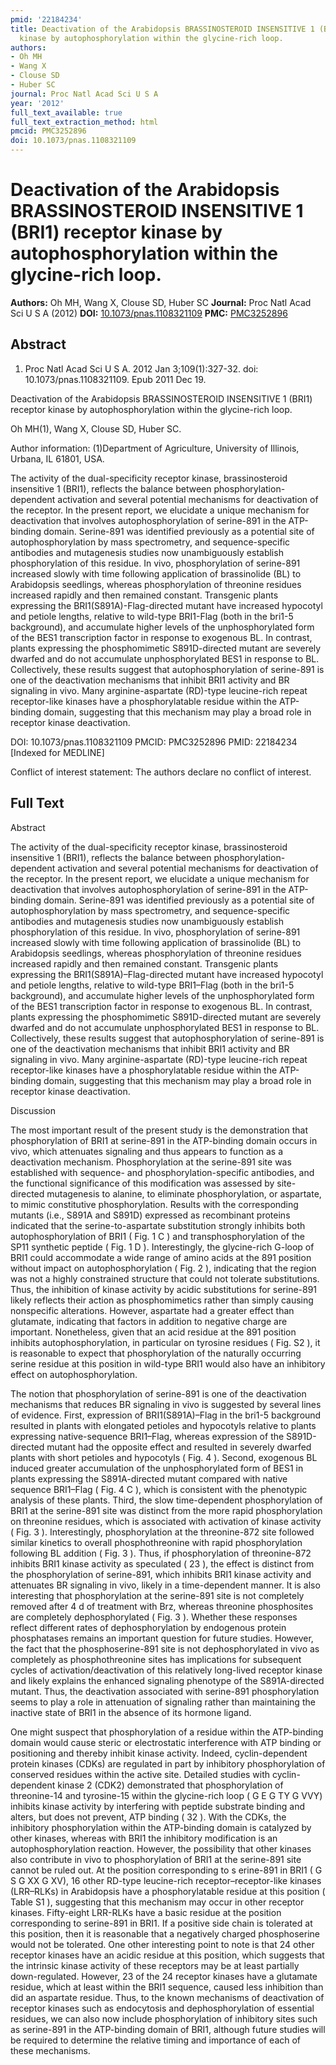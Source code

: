 ```yaml
---
pmid: '22184234'
title: Deactivation of the Arabidopsis BRASSINOSTEROID INSENSITIVE 1 (BRI1) receptor
  kinase by autophosphorylation within the glycine-rich loop.
authors:
- Oh MH
- Wang X
- Clouse SD
- Huber SC
journal: Proc Natl Acad Sci U S A
year: '2012'
full_text_available: true
full_text_extraction_method: html
pmcid: PMC3252896
doi: 10.1073/pnas.1108321109
---
```


# Deactivation of the Arabidopsis BRASSINOSTEROID INSENSITIVE 1 (BRI1) receptor kinase by autophosphorylation within the glycine-rich loop.
**Authors:** Oh MH, Wang X, Clouse SD, Huber SC
**Journal:** Proc Natl Acad Sci U S A (2012)
**DOI:** [10.1073/pnas.1108321109](https://doi.org/10.1073/pnas.1108321109)
**PMC:** [PMC3252896](https://www.ncbi.nlm.nih.gov/pmc/articles/PMC3252896/)

## Abstract

1. Proc Natl Acad Sci U S A. 2012 Jan 3;109(1):327-32. doi: 
10.1073/pnas.1108321109. Epub 2011 Dec 19.

Deactivation of the Arabidopsis BRASSINOSTEROID INSENSITIVE 1 (BRI1) receptor 
kinase by autophosphorylation within the glycine-rich loop.

Oh MH(1), Wang X, Clouse SD, Huber SC.

Author information:
(1)Department of Agriculture, University of Illinois, Urbana, IL 61801, USA.

The activity of the dual-specificity receptor kinase, brassinosteroid 
insensitive 1 (BRI1), reflects the balance between phosphorylation-dependent 
activation and several potential mechanisms for deactivation of the receptor. In 
the present report, we elucidate a unique mechanism for deactivation that 
involves autophosphorylation of serine-891 in the ATP-binding domain. Serine-891 
was identified previously as a potential site of autophosphorylation by mass 
spectrometry, and sequence-specific antibodies and mutagenesis studies now 
unambiguously establish phosphorylation of this residue. In vivo, 
phosphorylation of serine-891 increased slowly with time following application 
of brassinolide (BL) to Arabidopsis seedlings, whereas phosphorylation of 
threonine residues increased rapidly and then remained constant. Transgenic 
plants expressing the BRI1(S891A)-Flag-directed mutant have increased hypocotyl 
and petiole lengths, relative to wild-type BRI1-Flag (both in the bri1-5 
background), and accumulate higher levels of the unphosphorylated form of the 
BES1 transcription factor in response to exogenous BL. In contrast, plants 
expressing the phosphomimetic S891D-directed mutant are severely dwarfed and do 
not accumulate unphosphorylated BES1 in response to BL. Collectively, these 
results suggest that autophosphorylation of serine-891 is one of the 
deactivation mechanisms that inhibit BRI1 activity and BR signaling in vivo. 
Many arginine-aspartate (RD)-type leucine-rich repeat receptor-like kinases have 
a phosphorylatable residue within the ATP-binding domain, suggesting that this 
mechanism may play a broad role in receptor kinase deactivation.

DOI: 10.1073/pnas.1108321109
PMCID: PMC3252896
PMID: 22184234 [Indexed for MEDLINE]

Conflict of interest statement: The authors declare no conflict of interest.

## Full Text

Abstract

The activity of the dual-specificity receptor kinase, brassinosteroid insensitive 1 (BRI1), reflects the balance between phosphorylation-dependent activation and several potential mechanisms for deactivation of the receptor. In the present report, we elucidate a unique mechanism for deactivation that involves autophosphorylation of serine-891 in the ATP-binding domain. Serine-891 was identified previously as a potential site of autophosphorylation by mass spectrometry, and sequence-specific antibodies and mutagenesis studies now unambiguously establish phosphorylation of this residue. In vivo, phosphorylation of serine-891 increased slowly with time following application of brassinolide (BL) to Arabidopsis seedlings, whereas phosphorylation of threonine residues increased rapidly and then remained constant. Transgenic plants expressing the BRI1(S891A)–Flag-directed mutant have increased hypocotyl and petiole lengths, relative to wild-type BRI1–Flag (both in the bri1-5 background), and accumulate higher levels of the unphosphorylated form of the BES1 transcription factor in response to exogenous BL. In contrast, plants expressing the phosphomimetic S891D-directed mutant are severely dwarfed and do not accumulate unphosphorylated BES1 in response to BL. Collectively, these results suggest that autophosphorylation of serine-891 is one of the deactivation mechanisms that inhibit BRI1 activity and BR signaling in vivo. Many arginine-aspartate (RD)-type leucine-rich repeat receptor-like kinases have a phosphorylatable residue within the ATP-binding domain, suggesting that this mechanism may play a broad role in receptor kinase deactivation.

Discussion

The most important result of the present study is the demonstration that phosphorylation of BRI1 at serine-891 in the ATP-binding domain occurs in vivo, which attenuates signaling and thus appears to function as a deactivation mechanism. Phosphorylation at the serine-891 site was established with sequence- and phosphorylation-specific antibodies, and the functional significance of this modification was assessed by site-directed mutagenesis to alanine, to eliminate phosphorylation, or aspartate, to mimic constitutive phosphorylation. Results with the corresponding mutants (i.e., S891A and S891D) expressed as recombinant proteins indicated that the serine-to-aspartate substitution strongly inhibits both autophosphorylation of BRI1 ( Fig. 1 C ) and transphosphorylation of the SP11 synthetic peptide ( Fig. 1 D ). Interestingly, the glycine-rich G-loop of BRI1 could accommodate a wide range of amino acids at the 891 position without impact on autophosphorylation ( Fig. 2 ), indicating that the region was not a highly constrained structure that could not tolerate substitutions. Thus, the inhibition of kinase activity by acidic substitutions for serine-891 likely reflects their action as phosphomimetics rather than simply causing nonspecific alterations. However, aspartate had a greater effect than glutamate, indicating that factors in addition to negative charge are important. Nonetheless, given that an acid residue at the 891 position inhibits autophosphorylation, in particular on tyrosine residues ( Fig. S2 ), it is reasonable to expect that phosphorylation of the naturally occurring serine residue at this position in wild-type BRI1 would also have an inhibitory effect on autophosphorylation.

The notion that phosphorylation of serine-891 is one of the deactivation mechanisms that reduces BR signaling in vivo is suggested by several lines of evidence. First, expression of BRI1(S891A)–Flag in the bri1-5 background resulted in plants with elongated petioles and hypocotyls relative to plants expressing native-sequence BRI1–Flag, whereas expression of the S891D-directed mutant had the opposite effect and resulted in severely dwarfed plants with short petioles and hypocotyls ( Fig. 4 ). Second, exogenous BL induced greater accumulation of the unphosphorylated form of BES1 in plants expressing the S891A-directed mutant compared with native sequence BRI1–Flag ( Fig. 4 C ), which is consistent with the phenotypic analysis of these plants. Third, the slow time-dependent phosphorylation of BRI1 at the serine-891 site was distinct from the more rapid phosphorylation on threonine residues, which is associated with activation of kinase activity ( Fig. 3 ). Interestingly, phosphorylation at the threonine-872 site followed similar kinetics to overall phosphothreonine with rapid phosphorylation following BL addition ( Fig. 3 ). Thus, if phosphorylation of threonine-872 inhibits BRI1 kinase activity as speculated ( 23 ), the effect is distinct from the phosphorylation of serine-891, which inhibits BRI1 kinase activity and attenuates BR signaling in vivo, likely in a time-dependent manner. It is also interesting that phosphorylation at the serine-891 site is not completely removed after 4 d of treatment with Brz, whereas threonine phosphosites are completely dephosphorylated ( Fig. 3 ). Whether these responses reflect different rates of dephosphorylation by endogenous protein phosphatases remains an important question for future studies. However, the fact that the phosphoserine-891 site is not dephosphorylated in vivo as completely as phosphothreonine sites has implications for subsequent cycles of activation/deactivation of this relatively long-lived receptor kinase and likely explains the enhanced signaling phenotype of the S891A-directed mutant. Thus, the deactivation associated with serine-891 phosphorylation seems to play a role in attenuation of signaling rather than maintaining the inactive state of BRI1 in the absence of its hormone ligand.

One might suspect that phosphorylation of a residue within the ATP-binding domain would cause steric or electrostatic interference with ATP binding or positioning and thereby inhibit kinase activity. Indeed, cyclin-dependent protein kinases (CDKs) are regulated in part by inhibitory phosphorylation of conserved residues within the active site. Detailed studies with cyclin-dependent kinase 2 (CDK2) demonstrated that phosphorylation of threonine-14 and tyrosine-15 within the glycine-rich loop ( G E G TY G VVY) inhibits kinase activity by interfering with peptide substrate binding and alters, but does not prevent, ATP binding ( 32 ). With the CDKs, the inhibitory phosphorylation within the ATP-binding domain is catalyzed by other kinases, whereas with BRI1 the inhibitory modification is an autophosphorylation reaction. However, the possibility that other kinases also contribute in vivo to phosphorylation of BRI1 at the serine-891 site cannot be ruled out. At the position corresponding to s erine-891 in BRI1 ( G S G XX G XV), 16 other RD-type leucine-rich receptor–receptor-like kinases (LRR–RLKs) in Arabidopsis have a phosphorylatable residue at this position ( Table S1 ), suggesting that this mechanism may occur in other receptor kinases. Fifty-eight LRR-RLKs have a basic residue at the position corresponding to serine-891 in BRI1. If a positive side chain is tolerated at this position, then it is reasonable that a negatively charged phosphoserine would not be tolerated. One other interesting point to note is that 24 other receptor kinases have an acidic residue at this position, which suggests that the intrinsic kinase activity of these receptors may be at least partially down-regulated. However, 23 of the 24 receptor kinases have a glutamate residue, which at least within the BRI1 sequence, caused less inhibition than did an aspartate residue. Thus, to the known mechanisms of deactivation of receptor kinases such as endocytosis and dephosphorylation of essential residues, we can also now include phosphorylation of inhibitory sites such as serine-891 in the ATP-binding domain of BRI1, although future studies will be required to determine the relative timing and importance of each of these mechanisms.
